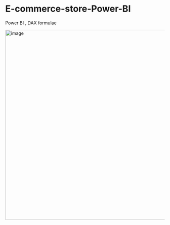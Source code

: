 # E-commerce-store-Power-BI
Power BI , DAX formulae

<img width="601" alt="image" src="https://github.com/user-attachments/assets/1a796dcc-9d1e-4dc1-ad0f-4bebecfc67fa">
